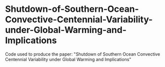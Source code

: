 # Shutdown-of-Southern-Ocean-Convective-Centennial-Variability-under-Global-Warming-and-Implications
Code used to produce the paper: "Shutdown of Southern Ocean Convective Centennial Variability under Global Warming and Implications"
